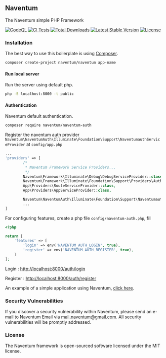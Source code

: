 ## Naventum

The Naventum simple PHP Framework

<p align="center">
<a href="https://github.com/naventum/naventum/actions/workflows/codeql-analysis.yml"><img src="https://github.com/naventum/naventum/actions/workflows/codeql-analysis.yml/badge.svg" alt="CodeQL"></a>
<a href="https://github.com/naventum/naventum/actions/workflows/ci.yml">
        <img src="https://github.com/naventum/naventum/actions/workflows/ci.yml/badge.svg?branch=1.x" alt="CI Tests"></a>
<a href="https://packagist.org/packages/naventum/naventum"><img src="https://img.shields.io/packagist/dt/naventum/naventum" alt="Total Downloads"></a>
<a href="https://packagist.org/packages/naventum/naventum"><img src="https://img.shields.io/packagist/v/naventum/naventum" alt="Latest Stable Version"></a>
<a href="https://packagist.org/packages/naventum/naventum"><img src="https://img.shields.io/packagist/l/naventum/naventum" alt="License"></a>
</p>

### Installation
The best way to use this boilerplate is using [Composer](https://getcomposer.org/).

```bash
composer create-project naventum/naventum app-name
```
#### Run local server
Run the server using default php.
```bash
php -S localhost:8000 -t public
```

#### Authentication
Naventum default authentication.
```bash
composer require naventum/naventum-auth
```
Register the naventum auth provider 
```Naventum\NaventumAuth\Illuminate\Foundation\Support\NaventumauthServiceProvider``` at ```config/app.php```
```php
...
'providers' => [
        /*
         * Naventum Framework Service Providers...
         */
        Naventum\Framework\Illuminate\Debug\DebugServiceProvider::class,
        Naventum\Framework\Illuminate\Foundation\Support\Providers\AuthServiceProvider::class,
        App\Providers\RouteServiceProvider::class,
        App\Providers\AppServiceProvider::class,

        Naventum\NaventumAuth\Illuminate\Foundation\Support\NaventumauthServiceProvider::class,
        ...
]
```
For configuring features, create a php file ```config/naventum-auth.php```, fill
```php
<?php

return [
    'features' => [
        'login' => env('NAVENTUM_AUTH_LOGIN', true),
        'register' => env('NAVENTUM_AUTH_REGISTER', true),
    ]
];
```
Login : [http://localhost:8000/auth/login](http://localhost:8000/auth/login)

Register : [http://localhost:8000/auth/register](http://localhost:8000/auth/register)

An example of a simple application using Naventum, [click here](https://github.com/ryodevz/naventum-example).



### Security Vulnerabilities
If you discover a security vulnerability within Naventum, please send an e-mail to Naventum Email via [mail.naventum@gmail.com](mailto:mail.naventum@gmail.com). All security vulnerabilities will be promptly addressed.


### License
The Naventum framework is open-sourced software licensed under the MIT license.
